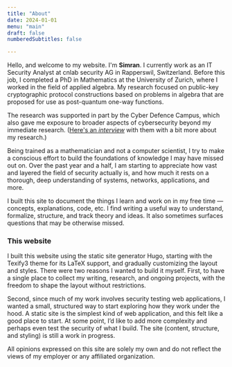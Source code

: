 ```yaml
---
title: "About"
date: 2024-01-01
menu: "main"
draft: false
numberedSubtitles: false

---
```


Hello, and welcome to my website. I'm **Simran**. I currently work as an IT Security Analyst at cnlab security AG in Rapperswil, Switzerland. Before this job, I completed a PhD in Mathematics at the University of Zurich, where I worked in the field of applied algebra. My research focused on public-key cryptographic protocol constructions based on problems in algebra that are proposed for use as post-quantum one-way functions. 

The research was supported in part by the Cyber Defence Campus, which also gave me exposure to broader aspects of cybersecurity beyond my immediate research. ([Here's an _interview_](https://actu.epfl.ch/news/cyber-defence-fellowships-simran-tinani/) with them with a bit more about my research.)


Being trained as a mathematician and not a computer scientist, I try to make a conscious effort to build the foundations of knowledge I may have missed out on. Over the past year and a half, I am starting to appreciate how vast and layered the field of security actually is, and how much it rests on a thorough, deep understanding of systems, networks, applications, and more.


I built this site to document the things I learn and work on in my free time — concepts, explanations, code, etc. I find writing a useful way to understand, formalize, structure, and track theory and ideas. It also sometimes surfaces questions that may be otherwise missed. 


### This website

I built this website using the static site generator Hugo, starting with the Texify3 theme for its LaTeX support, and gradually customizing the layout and styles. There were two reasons I wanted to build it myself. First, to have a single place to collect my writing, research, and ongoing projects, with the freedom to shape the layout without restrictions.

Second, since much of my work involves security testing web applications, I wanted a small, structured way to start exploring how they work under the hood. A static site is the simplest kind of web application, and this felt like a good place to start. At some point, I’d like to add more complexity  and perhaps even test the security of what I build. The site (content, structure, and styling) is still a work in progress.

All opinions expressed on this site are solely my own and do not reflect the views of my employer or any affiliated organization.

